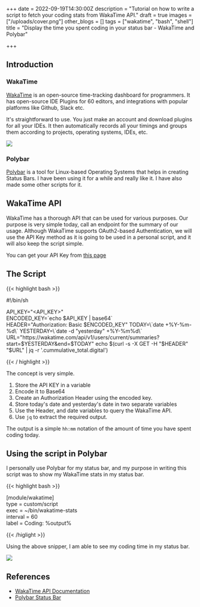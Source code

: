 +++
date = 2022-09-19T14:30:00Z
description = "Tutorial on how to write a script to fetch your coding stats from WakaTime API."
draft = true
images = ["/uploads/cover.png"]
other_blogs = []
tags = ["wakatime", "bash", "shell"]
title = "Display the time you spent coding in your status bar - WakaTime and Polybar"

+++
## Introduction

### WakaTime

[WakaTime](https://wakatime.com/) is an open-source time-tracking dashboard for programmers. It has open-source IDE Plugins for 60 editors, and integrations with popular platforms like Github, Slack etc.

It's straightforward to use. You just make an account and download plugins for all your IDEs. It then automatically records all your timings and groups them according to projects, operating systems, IDEs, etc.

![](/uploads/2022-09-19-175752_2335x1001_scrot.png)

### Polybar

[Polybar](https://polybar.github.io/) is a tool for Linux-based Operating Systems that helps in creating Status Bars. I have been using it for a while and really like it. I have also made some other scripts for it. 

## WakaTime API

WakaTime has a thorough API that can be used for various purposes. Our purpose is very simple today, call an endpoint for the summary of our usage. Although WakaTime supports OAuth2-based Authentication, we will use the API Key method as it is going to be used in a personal script, and it will also keep the script simple.

You can get your API Key from [this page](https://wakatime.com/settings/api-key)

## The Script

{{< highlight bash >}}

\#!/bin/sh

API_KEY="<API_KEY>"  
ENCODED_KEY=\`echo $API_KEY | base64\`  
HEADER="Authorization: Basic $ENCODED_KEY"  
TODAY=\`date +%Y-%m-%d\`  
YESTERDAY=\`date -d "yesterday" +%Y-%m%d\`  
URL="https://wakatime.com/api/v1/users/current/summaries?start=$YESTERDAY&end=$TODAY"
echo $(curl -s -X GET -H "$HEADER" "$URL" | jq -r '.cummulative_total.digital')

{{< / highlight >}}

The concept is very simple.

1. Store the API KEY in a variable
2. Encode it to Base64
3. Create an Authorization Header using the encoded key.
4. Store today's date and yesterday's date in two separate variables
5. Use the Header, and date variables to query the WakaTime API.
6. Use `jq` to extract the required output.

The output is a simple `hh:mm` notation of the amount of time you have spent coding today.

## Using the script in Polybar

I personally use Polybar for my status bar, and my purpose in writing this script was to show my WakaTime stats in my status bar.

{{< highlight bash >}}

\[module/wakatime\]  
type = custom/script  
exec = \~/bin/wakatime-stats  
interval = 60  
label = Coding: %output%

{{< /higlight >}}

Using the above snipper, I am able to see my coding time in my status bar.

![](/uploads/2022-09-19-175804_248x42_scrot.png)

## References

* [WakaTime API Documentation](https://wakatime.com/developers)
* [Polybar Status Bar]()
